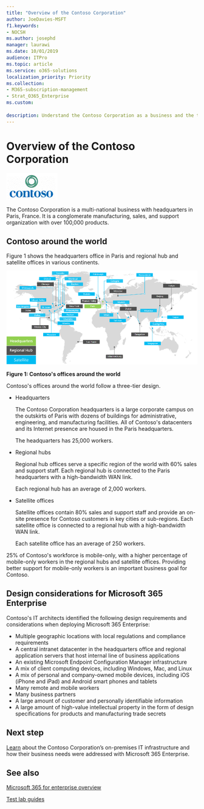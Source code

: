```yaml
---
title: "Overview of the Contoso Corporation"
author: JoeDavies-MSFT
f1.keywords:
- NOCSH
ms.author: josephd
manager: laurawi
ms.date: 10/01/2019
audience: ITPro
ms.topic: article
ms.service: o365-solutions
localization_priority: Priority
ms.collection: 
- M365-subscription-management
- Strat_O365_Enterprise
ms.custom:

description: Understand the Contoso Corporation as a business and the tiered structure of its worldwide offices.
---
```


# Overview of the Contoso Corporation

![The Contoso Corporation](../media/contoso-overview/contoso-icon.png)

The Contoso Corporation is a multi-national business with headquarters in Paris, France. It is a conglomerate manufacturing, sales, and support organization with over 100,000 products.

## Contoso around the world

Figure 1 shows the headquarters office in Paris and regional hub and satellite offices in various continents.

![Contoso's offices around the world](../media/contoso-overview/contoso-overview-fig1.png)

**Figure 1: Contoso's offices around the world**
 
Contoso's offices around the world follow a three-tier design.

- Headquarters

  The Contoso Corporation headquarters is a large corporate campus on the outskirts of Paris with dozens of buildings for administrative, engineering, and manufacturing facilities. All of Contoso's datacenters and its Internet presence are housed in the Paris headquarters.

  The headquarters has 25,000 workers.

- Regional hubs

  Regional hub offices serve a specific region of the world with 60% sales and support staff. Each regional hub is connected to the Paris headquarters with a high-bandwidth WAN link.

  Each regional hub has an average of 2,000 workers.

- Satellite offices

  Satellite offices contain 80% sales and support staff and provide an on-site presence for Contoso customers in key cities or sub-regions. Each satellite office is connected to a regional hub with a high-bandwidth WAN link.

  Each satellite office has an average of 250 workers.

25% of Contoso's workforce is mobile-only, with a higher percentage of mobile-only workers in the regional hubs and satellite offices. Providing better support for mobile-only workers is an important business goal for Contoso.

## Design considerations for Microsoft 365 Enterprise

Contoso's IT architects identified the following design requirements and considerations when deploying Microsoft 365 Enterprise: 

- Multiple geographic locations with local regulations and compliance requirements
- A central intranet datacenter in the headquarters office and regional application servers that host internal line of business applications
- An existing Microsoft Endpoint Configuration Manager infrastructure
- A mix of client computing devices, including Windows, Mac, and Linux
- A mix of personal and company-owned mobile devices, including iOS (iPhone and iPad) and Android smart phones and tablets
- Many remote and mobile workers
- Many business partners
- A large amount of customer and personally identifiable information
- A large amount of high-value intellectual property in the form of design specifications for products and manufacturing trade secrets

## Next step

[Learn](contoso-infra-needs.md) about the Contoso Corporation’s on-premises IT infrastructure and how their business needs were addressed with Microsoft 365 Enterprise.

## See also

[Microsoft 365 for enterprise overview](microsoft-365-overview.md)

[Test lab guides](m365-enterprise-test-lab-guides.md)




